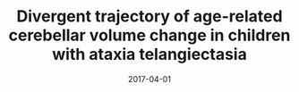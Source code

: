 ---
title: "Divergent trajectory of age-related cerebellar volume change in children with ataxia telangiectasia"
collection: publications-abstract
permalink: 
excerpt:
date: 2017-04-01
venue: 'Proceedings of ISMRM'
paperurl:
citation: 'Dineen, R.A., <b>Pszczolkowski, S.</b>, Raschke, F., McGlashan, H., Prasad, M., Chow, G., Whitehouse, W., Auer, D.P., 2017, April. &quot;Divergent trajectory of age-related cerebellar volume change in children with ataxia telangiectasia&quot; <i>In Proceedings of ISMRM</i> 5077'
---